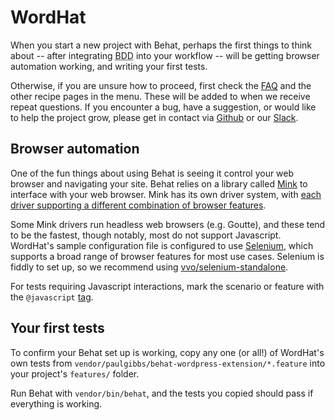 # WordHat

When you start a new project with Behat, perhaps the first things to think about -- after integrating <abbr title="Behavior Driven Development">BDD</abbr> into your workflow -- will be getting browser automation working, and writing your first tests.

Otherwise, if you are unsure how to proceed, first check the [FAQ](/recipes/faq.md) and the other recipe pages in the menu. These will be added to when we receive repeat questions. If you encounter a bug, have a suggestion, or would like to help the project grow, please get in contact via [Github](https://github.com/paulgibbs/behat-wordpress-extension) or our [Slack](https://wordhat.herokuapp.com).


## Browser automation

One of the fun things about using Behat is seeing it control your web browser and navigating your site. Behat relies on a library called [Mink](http://mink.behat.org/en/latest/) to interface with your web browser. Mink has its own driver system, with [each driver supporting a different combination of browser features](http://mink.behat.org/en/latest/guides/drivers.html#driver-feature-support).

Some Mink drivers run headless web browsers (e.g. Goutte), and these tend to be the fastest, though notably, most do not support Javascript. WordHat's sample configuration file is configured to use [Selenium](http://www.seleniumhq.org/), which supports a broad range of browser features for most use cases. Selenium is fiddly to set up, so we recommend using [vvo/selenium-standalone](https://github.com/vvo/selenium-standalone#command-line-interface).

For tests requiring Javascript interactions, mark the scenario or feature with the `@javascript` [tag](http://behat.org/en/latest/user_guide/organizing.html#tags).

## Your first tests

To confirm your Behat set up is working, copy any one (or all!) of WordHat's own tests from `vendor/paulgibbs/behat-wordpress-extension/*.feature` into your project's `features/` folder.

Run Behat with `vendor/bin/behat`, and the tests you copied should pass if everything is working.
